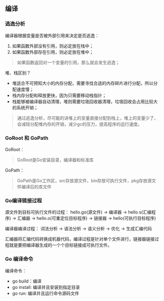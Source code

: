 ## 编译

### 逃逸分析

编译器根据变量是否被外部引用来决定是否逃逸：
1. 如果函数外部没有引用，则必定放在栈中；
2. 如果函数外部存在引用，则必定放在堆中；

> 如果函数返回对一个变量的引用，那么就会发生逃逸；

堆、栈区别？
- 堆适合不可预知大小的内存分配，需要寻找合适的内存碎片进行分配，所以分配速度慢；
- 栈内存分配和释放更快，因为只需要移动栈指针；
- 栈能够被编译器自动清理，堆则需要垃圾回收器清理，垃圾回收会占用比较大的系统开销；

> 通过逃逸分析，尽可能的讲堆上的变量直接分配到栈上，堆上的变量少了，会减轻分配堆内存的开销，减少gc的压力，提高程序的运行速度。


### GoRoot 和 GoPath

GoRoot：
> GoRoot是Go安装目录，编译器和标准库

GoPath：
> GoPath是Go工作区，src存放源文件，bin存放可执行文件，pkg存放源文件编译后的库文件


### Go编译链接过程

源文件到目标可执行文件的过程：
hello.go(源文件) -> 编译器 -> hello.s(汇编程序) -> 汇编器 -> hello.o(可重定位目标程序) -> 链接器 -> hello(可执行目标程序)

编译器编译过程：
词法分析 -> 语法分析 -> 语义分析 -> 优化 -> 生成汇编代码

汇编器将汇编代码转换成机器代码，编译过程是针对单个文件进行，链接器链接过程就是要把编译器生成的一个个目标链接成可执行文件。


### Go 编译命令

编译命令：
- go build：编译
- go install: 编译并且安装到指定目录
- go run: 编译并且运行命令源码文件


